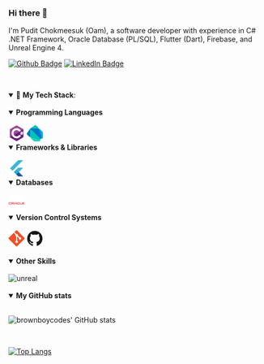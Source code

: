 ### Hi there 👋

I'm Pudit Chokmeesuk (Oam), a software developer with experience in C# .NET Framework, Oracle Database (PL/SQL), Flutter (Dart), Firebase, and Unreal Engine 4.

[![Github Badge](https://img.shields.io/badge/GitHub-100000?style=for-the-badge&logo=github&logoColor=white)](https://github.com/oampudit)
[![LinkedIn Badge](https://img.shields.io/badge/LinkedIn-0077B5?style=for-the-badge&logo=linkedin&logoColor=white)](https://www.linkedin.com/in/pudit-chokmeesuk-4963ab22b)

<br>

<a id="tech"></a>

<details open>
  <summary>🚀 
    <strong>My Tech Stack</strong>:
  </summary>
  
  <br>

<details open>
  <summary>
    <strong>Programming Languages</strong> 
  </summary>

  <br>
<a style="text-decoration: none;" href="https://docs.microsoft.com/en-us/dotnet/csharp/"> 
   <img src="https://github.com/devicons/devicon/blob/master/icons/csharp/csharp-original.svg" alt="csharp" width="32" height="32" />
  </a>
<a style="text-decoration: none;" href="https://dart.dev/"> 
   <img src="https://github.com/devicons/devicon/blob/master/icons/dart/dart-original.svg" alt="dart" width="32" height="32" />
  </a>
</details>

<details open>
 <summary>
    <strong>Frameworks & Libraries</strong> 
 </summary>

 <br>

 <a style="text-decoration: none;" href="https://flutter.dev/"> 
  <img src="https://github.com/devicons/devicon/blob/00f02ef57fb7601fd1ddcc2fe6fe670fef3ae3e4/icons/flutter/flutter-original.svg" alt="flutter" width="32" height="32"/>
 </a>
</details>

<details open>
 <summary>
    <strong>Databases</strong> 
 </summary>

 <br>

 <a style="text-decoration:none" href="https://www.oracle.com/database/"> 
    <img src="https://github.com/devicons/devicon/blob/master/icons/oracle/oracle-original.svg" alt="oracle" width="32" height="32" />
 </a>
 </a>

</details>

<details open>
  <summary>
   <strong>Version Control Systems</strong> 
  </summary>

<br>

 <a style="text-decoration: none;" href="https://git-scm.com"> 
    <img src="https://raw.githubusercontent.com/devicons/devicon/master/icons/git/git-original.svg" alt="git" width="32" height="32" />
 </a>
 <a style="text-decoration: none;" href="https://github.com/"> 
    <img src="https://raw.githubusercontent.com/devicons/devicon/master/icons/github/github-original.svg" alt="github" width="32" height="32" />
 </a>
 </a>
</details>

<br>

<details open>
  <summary>
   <strong>Other Skills</strong> 
 </summary>
  
 <br>

 <a style="text-decoration: none;" href="https://www.unrealengine.com/"> 
   <img src="https://github.com/devicons/devicon/blob/master/icons/unreal/unreal-original-wordmark.svg" alt="unreal" width="32" height="32" />
 </a>
</details>
</details>
<br>
 <details open>
  <summary>
    <strong>My GitHub stats</strong> 
  </summary>
 <br>
 
![brownboycodes' GitHub stats](https://github-readme-stats.vercel.app/api?username=oampudit&count_private=true&show_icons=true&theme=default)

<br>
 
 [![Top Langs](https://github-readme-stats.vercel.app/api/top-langs/?username=oampudit)](https://github.com/anuraghazra/github-readme-stats)

 <br>
</details>
